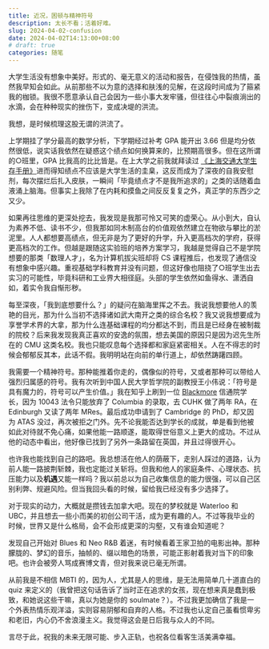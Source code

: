 ```yaml
---
title: 近况，困顿与精神符号
description: 太长不看；活着好难。
slug: 2024-04-02-confusion
date: 2024-04-02T14:13:00+08:00
# draft: true
categories: 随笔
---
```


大学生活没有想象中美好。形式的、毫无意义的活动和报告，在侵蚀我的热情，虽然我早知会如此。从前那些不以为意的选择和肤浅的见解，在这段时间成为了箍紧我的枷锁。我很不愿意承认自己会因为一些小事大发牢骚，但往往心中裂痕淌出的水滴，会在种种现实的挫伤下，变成决堤的洪流。

我想，是时候梳理这股无谓的洪流了。

上学期挂了学分最高的数学分析，下学期经过补考 GPA 能开出 3.66 但是均分依然很低，说实话我依然在疑惑这个绩点如何换算来的，比预期高很多。但在这所谓的○班里，GPA 比我高的比比皆是。在上大学之前我就拜读过 [《上海交通大学生存手册》](https://survivesjtu.gitbook.io/survivesjtumanual)进而得知绩点不应该是大学生活的圭臬，这反而成为了深夜的自我安慰剂，每次摆烂后扎入皮肤，一瞬间「毕竟绩点才不是我所追求的」之类的话随着血液涌上脑海。但事实上我除了在内耗和摸鱼之间反反复复之外，真正学的东西少之又少。

如果再往思维的更深处挖去，我发现是我那可怜又可笑的虚荣心。从小到大，自认为素养不低、读书不少，但我那如同木制高台的价值观依然建立在物欲与攀比的淤泥里。人人都想要高绩点，但无非是为了更好的升学，升入更高档次的学府，获得更高档次的工作。但越是跟随这实验班的培养方案学习，我越是觉得自己不是学院想要的那类「数理人才」，名为计算机拔尖班却将 CS 课程推后，也发现了通信没有想象中感兴趣。重视基础学科教育并没有问题，但这好像也阻挠了○班学生出去实习的可能性，毕竟科研和工业界大相径庭。头部的学生依然如鱼得水、潇洒自如，着实令我自惭形秽。

每至深夜，「我到底想要什么？」的疑问在脑海里挥之不去。我说我想要他人的羡艳的目光，那为什么当初不选择诸如武大南开之类的综合名校？我又说我想要成为享誉学术界的大拿，那为什么连基础课程的均分都达不到，而且是已经身在被制裁的院校？后来我发现我真正喜欢的安逸的氛围，想去美国的原因只是因为迟先生所在的 CMU 这类名校。我也只能叹息每个选择都和家庭紧密相关。人在不得志的时候会郁郁反其本，此话不假。我明明站在向前的单行道上，却依然踌躇四顾。

我需要一个精神符号。那种能推着你走的，偶像似的符号，又或者那种可以带给人强烈归属感的符号。我有次听到中国人民大学哲学院的副教授王小伟说：「符号是具有魔力的，符号可以产生价值。」我在知乎上刷到一位 [Blackmore](https://www.zhihu.com/people/shady-13) 信通院学长，因为 10043 法令只能放弃了 Columbia 的录取，去 CUHK 做了两年 RA，在 Edinburgh 又读了两年 MRes。最后成功申请到了 Cambridge 的 PhD，却又因为 ATAS 没过，再次被拒之门外。先不论我能否达到学长的成就，单是看到他被如此对待就不免心痛，如果他能一路顺遂，能取得世俗意义上更大的成功。不过从他的动态中看出，他好像已找到了另外一条路留在英国，并且过得很开心。

也许我也能找到自己的路吧。我总想活在他人的荫蔽下，走别人踩过的道路，认为前人能一路披荆斩棘，我也定能过关斩将。但我和他人的家庭条件、心理状态、抗压能力以及**机遇**又能一样吗？我以前总以为自己收集信息的能力很强，可以自己区别利弊、规避风险。但当我回头看的时候，留给我已经没有多少选择了。

对于现实的动力，大概就是攒钱去加拿大吧。现在的梦校就是 Waterloo 和 UBC，并且想去一些小而美的初创公司干活，成为更有趣的人。不过等我毕业的时候，世界又是什么格局，会不会形成更深的沟壑，又有谁会知道呢？

发现自己开始对 Blues 和 Neo R&B 着迷，有时候看着王家卫拍的电影出神。那种朦胧的、梦幻的音乐，抽帧的、缀以暗色的场景，可能正影射着我对当下的印象吧。也许会被旁人骂成赛博文青，但对我来说已毫无所谓。

从前我是不相信 MBTI 的，因为人，尤其是人的思维，是无法用简单几十道直白的 quiz 来定义的（我曾把这句话告诉了当时正在追求的女孩，现在想来真是蠢到极致，和她说这些干嘛，真以为她是你的 soulmate？）。不过我更加确信了我是一个外表热情乐观洋溢，实则容易阴郁和自弃的人格。不过我也认定自己虽看惯卑劣和老旧，内心仍不舍浪漫主义。我觉得这会是日后我与众人的不同。

言尽于此，祝我的未来无限可能、步入正轨，也祝各位看客生活美满幸福。

